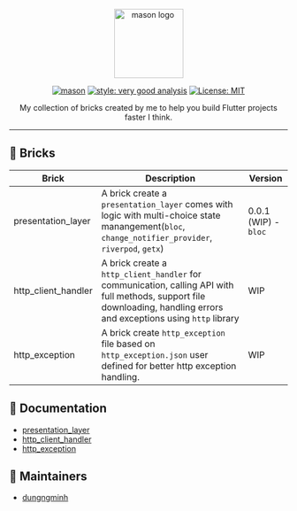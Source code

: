 <p align="center">
<img src="https://raw.githubusercontent.com/felangel/mason/master/assets/mason_full.png" height="125" alt="mason logo" />
</p>

<p align="center">
<a href="https://github.com/felangel/mason/actions"><img src="https://github.com/felangel/mason/workflows/mason/badge.svg" alt="mason"></a>
<a href="https://pub.dev/packages/very_good_analysis"><img src="https://img.shields.io/badge/style-very_good_analysis-B22C89.svg" alt="style: very good analysis"></a>
<a href="https://opensource.org/licenses/MIT"><img src="https://img.shields.io/badge/license-MIT-purple.svg" alt="License: MIT"></a>
</p>
<p align="center">
My collection of bricks created by me to help you build Flutter projects faster I think.
</p>

---

## 🧱 Bricks

| Brick               | Description                                                                                                                                                            | Version              |
| ------------------- | ---------------------------------------------------------------------------------------------------------------------------------------------------------------------- | -------------------- |
| presentation_layer  | A brick create a `presentation_layer` comes with logic with multi-choice state manangement(`bloc`, `change_notifier_provider`, `riverpod`, `getx`)                     | 0.0.1 (WIP) - `bloc` |
| http_client_handler | A brick create a `http_client_handler` for communication, calling API with full methods, support file downloading, handling errors and exceptions using `http` library | WIP                  |
| http_exception      | A brick create `http_exception` file based on `http_exception.json` user defined for better http exception handling.                                                   | WIP                  |

## 📖 Documentation

- [presentation_layer](https://github.com/dungngminh/mason_bricks/tree/main/bricks/presentation_layer)
- [http_client_handler](https://github.com/dungngminh/mason_bricks/tree/main/bricks/http_client_handler)
- [http_exception](https://github.com/dungngminh/mason_bricks/tree/main/bricks/http_exception)

## 🌟 Maintainers

- [dungngminh](https://github.com/dungngminh)
